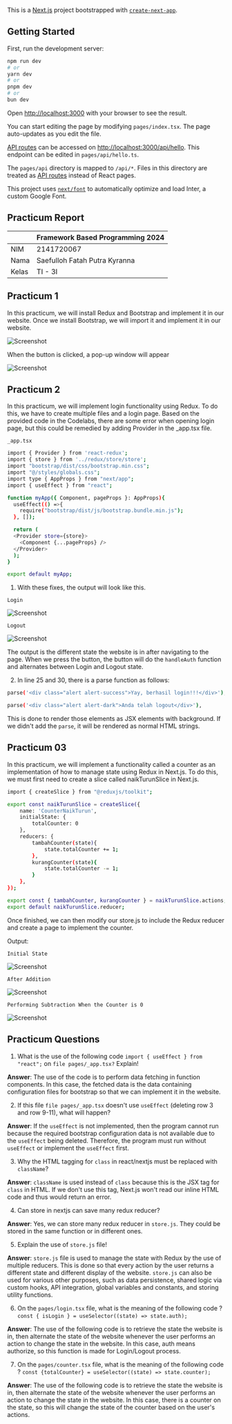 This is a [Next.js](https://nextjs.org/) project bootstrapped with [`create-next-app`](https://github.com/vercel/next.js/tree/canary/packages/create-next-app).

## Getting Started

First, run the development server:

```bash
npm run dev
# or
yarn dev
# or
pnpm dev
# or
bun dev
```

Open [http://localhost:3000](http://localhost:3000) with your browser to see the result.

You can start editing the page by modifying `pages/index.tsx`. The page auto-updates as you edit the file.

[API routes](https://nextjs.org/docs/api-routes/introduction) can be accessed on [http://localhost:3000/api/hello](http://localhost:3000/api/hello). This endpoint can be edited in `pages/api/hello.ts`.

The `pages/api` directory is mapped to `/api/*`. Files in this directory are treated as [API routes](https://nextjs.org/docs/api-routes/introduction) instead of React pages.

This project uses [`next/font`](https://nextjs.org/docs/basic-features/font-optimization) to automatically optimize and load Inter, a custom Google Font.

## Practicum Report

|  | Framework Based Programming 2024 |
|--|--|
| NIM |  2141720067|
| Nama |  Saefulloh Fatah Putra Kyranna |
| Kelas | TI - 3I |

## Practicum 1

In this practicum, we will install Redux and Bootstrap and implement it in our website. Once we install Bootstrap, we will import it and implement it in our website. 

![Screenshot](assets/01.png)

When the button is clicked, a pop-up window will appear

![Screenshot](assets/02.png)

## Practicum 2

In this practicum, we will implement login functionality using Redux. To do this, we have to create multiple files and a login page. Based on the provided code in the Codelabs, there are some error when opening login page, but this could be remedied by adding Provider in the _app.tsx file. 

`_app.tsx`

```bash
import { Provider } from 'react-redux';
import { store } from '../redux/store/store';
import "bootstrap/dist/css/bootstrap.min.css";
import "@/styles/globals.css";
import type { AppProps } from "next/app";
import { useEffect } from "react";

function myApp({ Component, pageProps }: AppProps){
  useEffect(() =>{
    require("bootstrap/dist/js/bootstrap.bundle.min.js");
  }, []);

  return (
  <Provider store={store}>
    <Component {...pageProps} />
  </Provider>
  );
}

export default myApp;
```

1. With these fixes, the output will look like this. 

`Login`

![Screenshot](assets/03.png)

`Logout`

![Screenshot](assets/04.png)

The output is the different state the website is in after navigating to the page. When we press the button, the button will do the `handleAuth` function and alternates between Login and Logout state. 

2. In line 25 and 30, there is a parse function as follows: 

```bash
parse('<div class="alert alert-success">Yay, berhasil login!!!</div>'),
```

```bash
parse('<div class="alert alert-dark">Anda telah logout</div>'),
```

This is done to render those elements as JSX elements with background. If we didn't add the `parse`, it will be rendered as normal HTML strings. 

## Practicum 03

In this practicum, we will implement a functionality called a counter as an implementation of how to manage state using Redux in Next.js. To do this, we must first need to create a slice called naikTurunSlice in Next.js. 

```bash
import { createSlice } from "@reduxjs/toolkit";

export const naikTurunSlice = createSlice({
    name: 'CounterNaikTurun', 
    initialState: {
        totalCounter: 0
    }, 
    reducers: {
        tambahCounter(state){
            state.totalCounter += 1;
        },
        kurangCounter(state){
            state.totalCounter -= 1;
        }
    },
});

export const { tambahCounter, kurangCounter } = naikTurunSlice.actions;
export default naikTurunSlice.reducer;
```

Once finished, we can then modify our store.js to include the Redux reducer and create a page to implement the counter. 

Output: 

`Initial State`

![Screenshot](assets/05.png)

`After Addition`

![Screenshot](assets/06.png)

`Performing Subtraction When the Counter is 0 `

![Screenshot](assets/07.png)

## Practicum Questions

1. What is the use of the following code `import { useEffect } from` `"react";` on `file pages/_app.tsx?` Explain!

**Answer**: The use of the code is to perform data fetching in function components. In this case, the fetched data is the data containing configuration files for bootstrap so that we can implement it in the website. 

2. If this file `file pages/_app.tsx` doesn't use `useEffect` (deleting row 3 and row 9-11), what will happen?

**Answer**: If the `useEffect` is not implemented, then the program cannot run because the required bootstrap configuration data is not available due to the `useEffect` being deleted. Therefore, the program must run without `useEffect` or implement the `useEffect` first. 

3. Why the HTML tagging for `class` in react/nextjs must be replaced with `className`?

**Answer**: `className` is used instead of `class` because this is the JSX tag for `class` in HTML. If we don't use this tag, Next.js won't read our inline HTML code and thus would return an error. 

4. Can store in nextjs can save many redux reducer? 

**Answer**: Yes, we can store many redux reducer in `store.js`. They could be stored in the same function or in different ones. 

5. Explain the use of `store.js` file!

**Answer**: `store.js` file is used to manage the state with Redux by the use of multiple reducers. This is done so that every action by the user returns a different state and different display of the website. `store.js` can also be used for various other purposes, such as data persistence, shared logic via custom hooks, API integration, global variables and constants, and storing utility functions. 

6. On the `pages/login.tsx` file, what is the meaning of the following code ?
`const { isLogin } = useSelector((state) => state.auth);`

**Answer**: The use of the following code is to retrieve the state the website is in, then alternate the state of the website whenever the user performs an action to change the state in the website. In this case, auth means authorize, so this function is made for Login/Logout process. 

7. On the `pages/counter.tsx` file, what is the meaning of the following code ?
`const {totalCounter} = useSelector((state) => state.counter);`

**Answer**: The use of the following code is to retrieve the state the website is in, then alternate the state of the website whenever the user performs an action to change the state in the website. In this case, there is a counter on the state, so this will change the state of the counter based on the user's actions. 